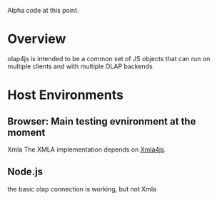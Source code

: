 
Alpha code at this point.

# Overview
olap4js is intended to be a common set of JS objects that can run on multiple clients and with multiple OLAP backends

# Host Environments
## Browser: Main testing evnironment at the moment
Xmla The XMLA implementation depends on [Xmla4js](http://code.google.com/p/xmla4js/).
## Node.js
the basic olap connection is working, but not Xmla
